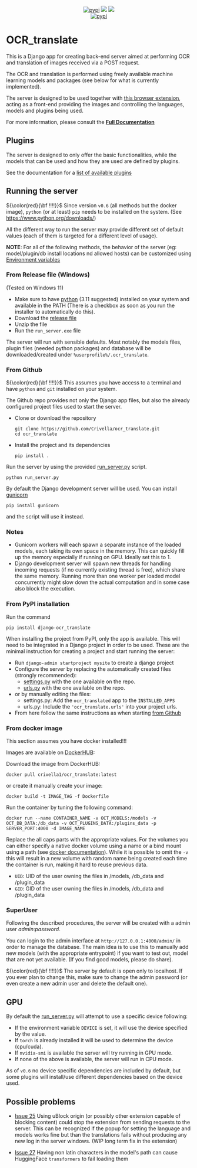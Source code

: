 <div align="center">
  <p align="center">
	<a href="https://pypi.org/project/django-ocr_translate/"><img src="https://img.shields.io/pypi/dm/django-ocr_translate?style=flat-square" alt="pypi"/></a>
	<a href="https://pypi.org/project/django-ocr_translate/"><img src="https://img.shields.io/pypi/v/django-ocr_translate?style=flat-square" /></a>
	<a href="https://pypi.org/project/django-ocr_translate/"><img src="https://img.shields.io/github/downloads/Crivella/ocr_translate/total.svg?style=flat-square" /></a>
  <br />
	<a href="https://crivella.github.io/ocr_translate/"><img src="https://img.shields.io/badge/GitHub%20Pages-222222?style=for-the-badge&logo=GitHub%20Pages&logoColor=white" alt="pypi"/></a>
  </p>
</div>

# OCR_translate

This is a Django app for creating back-end server aimed at performing OCR and translation of images received via a POST request.

The OCR and translation is performed using freely available machine learning models and packages (see below for what is currently implemented).

The server is designed to be used together with [this browser extension](https://github.com/Crivella/ocr_extension), acting as a front-end providing the images and controlling the languages, models and plugins being used.

For more information, please consult the **[Full Documentation](https://crivella.github.io/ocr_translate/)**

## Plugins

The server is designed to only offer the basic functionalities, while the models that can be used and how they are used are defined by plugins.

See the documentation for a [list of available plugins](https://crivella.github.io/ocr_translate/user/index.html#known-validated-plugins)

<!-- - [ocr_translate-hugging_face](https://github.com/Crivella/ocr_translate-hugging_face): Plugin for using Hugging Face models for OCR and translation.
- [ocr_translate-easyocr](https://github.com/Crivella/ocr_translate-easyocr): Plugin for using EasyOCR models for BBox detection.
- [ocr_translate-tesseract](https://github.com/Crivella/ocr_translate-tesseract): Plugin for using Tesseract models for OCR.
- [ocr_translate-paddle](https://github.com/Crivella/ocr_translate-paddle): Plugin for using PaddleOCR models for BBox detection and OCR.
- [ocr_translate-ollama](https://github.com/Crivella/ocr_translate-ollama): Plugin for using LLMs through ollama for translation.
- [ocr_translate-google](https://github.com/Crivella/ocr_translate-google): Plugin for using Google Translate for translation. -->


## Running the server

${\color{red}{\bf !!!!}}$ Since version `v0.6` (all methods but the docker image), `python` (or at least) `pip` needs to be installed on the system. (See https://www.python.org/downloads/)

All the different way to run the server may provide different set of default values (each of them is targeted for a different level of usage).

**NOTE**: For all of the following methods, the behavior of the server (eg: model/plugin/db install locations nd allowed hosts) can be customized using [Environment variables](https://crivella.github.io/ocr_translate/user/envs.html)

### From Release file (Windows)

(Tested on Windows 11)

- Make sure to have [python](https://www.python.org/downloads/windows/) (3.11 suggested) installed on your system and available in the PATH (There is a checkbox as soon as you run the installer to automatically do this).
- Download the [release file](/../../releases/latest/download/run_server.zip)
- Unzip the file
- Run the `run_server.exe` file

The server will run with sensible defaults. Most notably the models files, plugin files (needed python packages) and database will be downloaded/created under `%userprofile%/.ocr_translate`.

### From Github

${\color{red}{\bf !!!!}}$ This assumes you have access to a terminal and have `python` and `git` installed on your system.

The Github repo provides not only the Django app files, but also the already configured project files used to start the server.

- Clone or download the repository

      git clone https://github.com/Crivella/ocr_translate.git
      cd ocr_translate

- Install the project and its dependencies

      pip install .

Run the server by using the provided [run_server.py](run_server.py) script.

    python run_server.py

By default the Django development server will be used. You can install [gunicorn](https://gunicorn.org/)

    pip install gunicorn

and the script will use it instead.

### Notes

- Gunicorn workers will each spawn a separate instance of the loaded models, each taking its own space in the memory. This can quickly fill up the memory especially if running on GPU. Ideally set this to 1.
- Django development server will spawn new threads for handling incoming requests (if no currently existing thread is free), which share the same memory. Running more than one worker per loaded model concurrently might slow down the actual computation and in some case also block the execution.

### From PyPI installation

Run the command

    pip install django-ocr_translate

When installing the project from PyPI, only the app is available.
This will need to be integrated in a Django project in order to be used.
These are the minimal instruction for creating a project and start running the server:

- Run `django-admin startproject mysite` to create a django project
- Configure the server by replacing the automatically created files (strongly recommended):
  - [settings.py](mysite/settings.py) with the one available on the repo.
  - [urls.py](mysite/urls.py) with the one available on the repo.
- or by manually editing the files:
  - settings.py: Add the `ocr_translated` app to the `INSTALLED_APPS`
  - urls.py: Include the `'ocr_translate.urls'` into your project urls.
- From here follow the same instructions as when starting [from Github](#from-github)

### From docker image

This section assumes you have docker installed!!!

Images are available on [DockerHUB](https://hub.docker.com/r/crivella1/ocr_translate):

Download the image from DockerHUB:

    docker pull crivella1/ocr_translate:latest

or create it manually create your image:

    docker build -t IMAGE_TAG -f Dockerfile

Run the container by tuning the following command:

    docker run --name CONTAINER_NAME -v OCT_MODELS:/models -v OCT_DB_DATA:/db_data -v OCT_PLUGINS_DATA:/plugins_data -p SERVER_PORT:4000 -d IMAGE_NAME

Replace the all caps parts with the appropriate values.
For the volumes you can either specify a native docker volume using a name or a bind mount using a path (see [docker documentation](https://docs.docker.com/storage/volumes/)).
While it is possible to omit the `-v` this will result in a new volume with random name being created each time the container is run, making it hard to reuse previous data.

- `UID`: UID of the user owning the files in /models, /db_data and /plugin_data
- `GID`: GID of the user owning the files in /models, /db_data and /plugin_data

### SuperUser

Following the described procedures, the server will be created with a admin user *admin*:*password*.

You can login to the admin interface at `http://127.0.0.1:4000/admin/` in order to manage the database.
The main idea is to use this to manually add new models (with the appropriate entrypoint) if you want to test out,
model that are not yet available. (If you find good models, please do share).

${\color{red}{\bf !!!!}}$ The server by default is open only to localhost. If you ever plan to change this, make sure to change the admin password (or even create a new admin user and delete the default one).

## GPU

By default the [run_server.py](run_server.py) will attempt to use a specific device following:

- If the environment variable `DEVICE` is set, it will use the device specified by the value.
- If `torch` is already installed it will be used to determine the device (cpu/cuda).
- If `nvidia-smi` is available the server will try running in GPU mode.
- If none of the above is available, the server will run in CPU mode.

As of `v0.6` no device specific dependencies are included by default, but some plugins will install/use different dependencies based on the device used.

## Possible problems

- [Issue 25](/../../issues/25) Using uBlock origin (or possibly other extension capable of blocking content) could stop the extension from sending requests to the server. This can be recognized if the popup for setting the language and models works fine but than the translations fails without producing any new log in the server windows. (WIP long term fix in the extension)

- [Issue 27](/../../issues/27) Having non latin characters in the model's path can cause HuggingFace `transformers` to fail loading them
